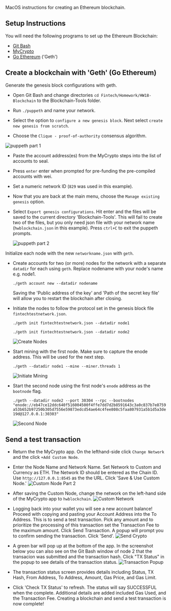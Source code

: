 MacOS instructions for creating an Ethereum blockchain.
## Setup Instructions
You will need the following programs to set up the Ethereum Blockchain:
* [Git Bash](https://git-scm.com/downloads)
* [MyCrypto](https://download.mycrypto.com/)
* [Go Ethereum](https://geth.ethereum.org/downloads/) ('Geth')

## Create a blockchain with 'Geth' (Go Ethereum)
Generate the genesis block configurations with geth.
* Open Git Bash and change directories `cd Fintech/Homework/HW18-Blockchain` to the Blockchain-Tools folder.

* Run `./puppeth` and name your network.

* Select the option to `configure a new genesis block`. Next select `create new genesis from scratch`.

* Choose the `Clique - proof-of-authority` consensus algorithm.

 ![puppeth part 1](Screenshots/1.png)

* Paste the account address(es) from the MyCrypto steps into the list of accounts to seal.

* Press `enter` enter when prompted for pre-funding the pre-compiled accounts with wei.

* Set a numeric network ID (`829` was used in this example). 

* Now that you are back at the main menu, choose the `Manage existing genesis` option.

* Select `Export genesis configurations`. Hit enter and the files will be saved to the current directory 'Blockchain-Tools'. This will fail to create two of the files, but you only need json file with your network name (`hwblockchain.json` in this example). Press `ctrl+C` to exit the puppeth prompts.

   ![puppeth part 2](Screenshots/2.png)


Initialize each node with the new `networkname.json` with `geth`.

* Create accounts for two (or more) nodes for the network with a separate `datadir` for each using `geth`. Replace nodename with your node's name e.g. node1.

    `./geth account new --datadir nodename`

    Saving the 'Public address of the key' and 'Path of the secret key file' will allow you to restart the blockchain after closing.

  

* Initiate the nodes to follow the protocol set in the genesis block file `fintechtestnetwork.json`.

    `./geth init fintechtestnetwork.json --datadir node1`

    `./geth init fintechtestnetwork.json --datadir node2`

    ![Create Nodes](Screenshots/3.png)

* Start mining with the first node. Make sure to capture the enode address. This will be used for the next step.

    `./geth --datadir node1 --mine --miner.threads 1`

    ![Initiate Mining](Screenshots/4.png)

* Start the second node using the first node's `enode` address as the `bootnode` flag.

    `./geth --datadir node2 --port 30304 --rpc --bootnodes "enode://eb47ce12ddc640f516004500f4ffe7dd7d2b8591643c3a0c837b7e8759a53b652b97250b305d7556e59873edcd54ae64c4fee808c5faa807931a5b1d5a3de19d@127.0.0.1:30303"`

    ![Second Node](Screenshots/5.png)

## Send a test transaction
* Return the the MyCrypto app. On the lefthand-side click `Change Network` and the click `+Add Custom Node`.

* Enter the Node Name and Network Name. Set Network to Custom and Currency as ETH. The Network ID should be entered as the Chain ID. Use `http://127.0.0.1:8545` as the the URL. Click 'Save & Use Custom Node.'
    ![Custom Node Part 2](Screenshots/6.png)

* After saving the Custom Node, change the network on the left-hand side of the MyCrypto app to `hwblockchain`.
    ![Custom Network](Screenshots/7.png)

* Logging back into your wallet you will see a new account balance! Proceed with copying and pasting your Account Address into the To Address. This is to send a test transaction. Pick any amount and to prioritize the processing of this transaction set the Transaction Fee to the maximum amount. Click Send Transaction. A popup will prompt you to confirm sending the transaction. Click 'Send'.
    ![Send Crypto](Screenshots/8.png)
* A green bar will pop up at the bottom of the app. In the screenshot below you can also see on the Git Bash window of node 2 that the transacion was submitted and the transaction hash. Click "TX Status" in the popup to see details of the transaction status.
    ![Transaction Popup](Screenshots/9.png)











* The transaction status screen provides details including Status, TX Hash, From Address, To Address, Amount, Gas Price, and Gas Limit.

* Click 'Check TX Status' to refresh. The status will say SUCCESSFUL when the complete. Additional details are added included Gas Used, and the Transaction Fee. Creating a blockchain and send a test transaction is now complete!
 
